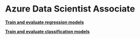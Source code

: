 # Azure Data Scientist Associate


[****Train and evaluate regression models****](Azure%20Data%20Scientist%20Associate/train_and_evaluate_regression_models.md)

[****Train and evaluate classification models****](Azure%20Data%20Scientist%20Associate/train_and_evaluate_classification_models.md)